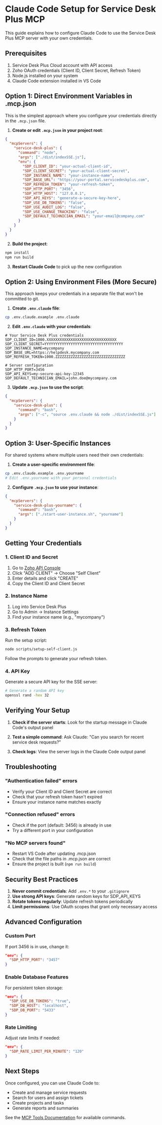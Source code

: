 # Claude Code Setup for Service Desk Plus MCP

This guide explains how to configure Claude Code to use the Service Desk Plus MCP server with your own credentials.

## Prerequisites

1. Service Desk Plus Cloud account with API access
2. Zoho OAuth credentials (Client ID, Client Secret, Refresh Token)
3. Node.js installed on your system
4. Claude Code extension installed in VS Code

## Option 1: Direct Environment Variables in .mcp.json

This is the simplest approach where you configure your credentials directly in the `.mcp.json` file.

1. **Create or edit `.mcp.json` in your project root**:

```json
{
  "mcpServers": {
    "service-desk-plus": {
      "command": "node",
      "args": ["./dist/indexSSE.js"],
      "env": {
        "SDP_CLIENT_ID": "your-actual-client-id",
        "SDP_CLIENT_SECRET": "your-actual-client-secret",
        "SDP_INSTANCE_NAME": "your-instance-name",
        "SDP_BASE_URL": "https://your-portal.servicedeskplus.com",
        "SDP_REFRESH_TOKEN": "your-refresh-token",
        "SDP_HTTP_PORT": "3456",
        "SDP_HTTP_HOST": "127.0.0.1",
        "SDP_API_KEYS": "generate-a-secure-key-here",
        "SDP_USE_DB_TOKENS": "false",
        "SDP_USE_AUDIT_LOG": "false",
        "SDP_USE_CHANGE_TRACKING": "false",
        "SDP_DEFAULT_TECHNICIAN_EMAIL": "your-email@company.com"
      }
    }
  }
}
```

2. **Build the project**:
```bash
npm install
npm run build
```

3. **Restart Claude Code** to pick up the new configuration

## Option 2: Using Environment Files (More Secure)

This approach keeps your credentials in a separate file that won't be committed to git.

1. **Create `.env.claude` file**:
```bash
cp .env.claude.example .env.claude
```

2. **Edit `.env.claude` with your credentials**:
```env
# Your Service Desk Plus credentials
SDP_CLIENT_ID=1000.XXXXXXXXXXXXXXXXXXXXXXXXXXXXXXXX
SDP_CLIENT_SECRET=YYYYYYYYYYYYYYYYYYYYYYYYYYYYYYYYYYYY
SDP_INSTANCE_NAME=mycompany
SDP_BASE_URL=https://helpdesk.mycompany.com
SDP_REFRESH_TOKEN=1000.ZZZZZZZZZZZZZZZZZZZZZZZZZZZZZZZZ

# Server configuration
SDP_HTTP_PORT=3456
SDP_API_KEYS=my-secure-api-key-12345
SDP_DEFAULT_TECHNICIAN_EMAIL=john.doe@mycompany.com
```

3. **Update `.mcp.json` to use the script**:
```json
{
  "mcpServers": {
    "service-desk-plus": {
      "command": "bash",
      "args": ["-c", "source .env.claude && node ./dist/indexSSE.js"]
    }
  }
}
```

## Option 3: User-Specific Instances

For shared systems where multiple users need their own credentials:

1. **Create a user-specific environment file**:
```bash
cp .env.claude.example .env.yourname
# Edit .env.yourname with your personal credentials
```

2. **Configure `.mcp.json` to use your instance**:
```json
{
  "mcpServers": {
    "service-desk-plus-yourname": {
      "command": "bash",
      "args": ["./start-user-instance.sh", "yourname"]
    }
  }
}
```

## Getting Your Credentials

### 1. Client ID and Secret

1. Go to [Zoho API Console](https://api-console.zoho.com/)
2. Click "ADD CLIENT" → Choose "Self Client"
3. Enter details and click "CREATE"
4. Copy the Client ID and Client Secret

### 2. Instance Name

1. Log into Service Desk Plus
2. Go to Admin → Instance Settings
3. Find your instance name (e.g., "mycompany")

### 3. Refresh Token

Run the setup script:
```bash
node scripts/setup-self-client.js
```

Follow the prompts to generate your refresh token.

### 4. API Key

Generate a secure API key for the SSE server:
```bash
# Generate a random API key
openssl rand -hex 32
```

## Verifying Your Setup

1. **Check if the server starts**:
   Look for the startup message in Claude Code's output panel

2. **Test a simple command**:
   Ask Claude: "Can you search for recent service desk requests?"

3. **Check logs**:
   View the server logs in the Claude Code output panel

## Troubleshooting

### "Authentication failed" errors
- Verify your Client ID and Client Secret are correct
- Check that your refresh token hasn't expired
- Ensure your instance name matches exactly

### "Connection refused" errors
- Check if the port (default: 3456) is already in use
- Try a different port in your configuration

### "No MCP servers found"
- Restart VS Code after updating .mcp.json
- Check that the file paths in .mcp.json are correct
- Ensure the project is built (`npm run build`)

## Security Best Practices

1. **Never commit credentials**: Add `.env.*` to your `.gitignore`
2. **Use strong API keys**: Generate random keys for SDP_API_KEYS
3. **Rotate tokens regularly**: Update refresh tokens periodically
4. **Limit permissions**: Use OAuth scopes that grant only necessary access

## Advanced Configuration

### Custom Port
If port 3456 is in use, change it:
```json
"env": {
  "SDP_HTTP_PORT": "3457"
}
```

### Enable Database Features
For persistent token storage:
```json
"env": {
  "SDP_USE_DB_TOKENS": "true",
  "SDP_DB_HOST": "localhost",
  "SDP_DB_PORT": "5433"
}
```

### Rate Limiting
Adjust rate limits if needed:
```json
"env": {
  "SDP_RATE_LIMIT_PER_MINUTE": "120"
}
```

## Next Steps

Once configured, you can use Claude Code to:
- Create and manage service requests
- Search for users and assign tickets
- Create projects and tasks
- Generate reports and summaries

See the [MCP Tools Documentation](../MCP_TOOLS.md) for available commands.